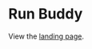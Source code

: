 # Run Buddy

View the [landing page](https://Siphon880gh.github.io/ucla-run-buddy).
<!-- Todo: Review; Create a link in Markdown with [Text](link) >
